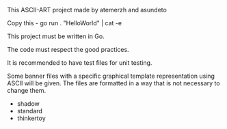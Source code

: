This ASCII-ART project made by atemerzh and asundeto

Copy this -       go run . "HelloWorld" | cat -e

This project must be written in Go.

The code must respect the good practices.

It is recommended to have test files for unit testing.

Some banner files with a specific graphical template representation using ASCII will be given. The files are formatted in a way that is not necessary to change them.

* shadow
* standard
* thinkertoy

